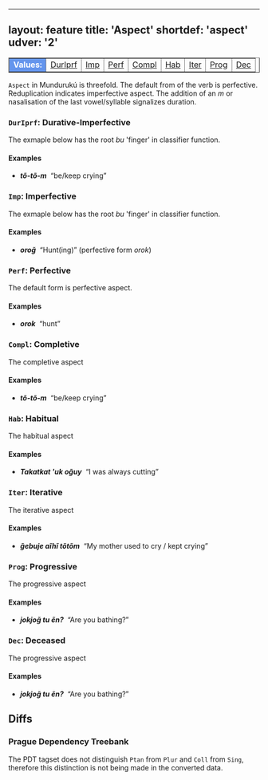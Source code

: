 
---
layout: feature
title: 'Aspect'
shortdef: 'aspect'
udver: '2'
---

<table class="typeindex" border="1">
<tr>
  <td style="background-color:cornflowerblue;color:white"><strong>Values:</strong> </td>
  <td><a href="">DurIprf</a></td>
  <td><a href="">Imp</a></td>
  <td><a href="">Perf</a></td>
  <td><a href="">Compl</a></td>
  <td><a href="">Hab</a></td>
  <td><a href="">Iter</a></td>
  <td><a href="">Prog</a></td>
  <td><a href="">Dec</a></td>
  
  
</tr>
</table>

`Aspect` in Mundurukú is threefold. The default from of the verb is perfective. Reduplication indicates imperfective aspect. The addition 
of an *m* or nasalisation of the last vowel/syllable signalizes duration.

### <a name="DurIprf">`DurIprf`</a>: Durative-Imperfective

The exmaple below has the root *bu* 'finger' in classifier function.

#### Examples

* _<b>tõ-tõ-m</b>&nbsp;_ “be/keep crying”


### <a name="Imp">`Imp`</a>: Imperfective

The exmaple below has the root *bu* 'finger' in classifier function.

#### Examples

* _<b>orog̃</b>&nbsp;_ “Hunt(ing)” (perfective form *orok*)


### <a name="Perf">`Perf`</a>: Perfective

The default form is perfective aspect.

#### Examples

* _<b>orok</b>&nbsp;_ “hunt”


### <a name="Compl">`Compl`</a>: Completive

The completive aspect

#### Examples

* _<b>tõ-tõ-m</b>&nbsp;_ “be/keep crying”



### <a name="Hab">`Hab`</a>: Habitual

The habitual aspect

#### Examples

* _<b>Takatkat 'uk og̃uy</b>&nbsp;_ “I was always cutting”



### <a name="Iter">`Iter`</a>: Iterative

The iterative aspect

#### Examples

* _<b>g̃ebuje aĩhĩ tõtõm</b>&nbsp;_ “My mother used to cry / kept crying”


### <a name="Prog">`Prog`</a>: Progressive

The progressive aspect

#### Examples

* _<b>jokjog̃ tu ẽn?</b>&nbsp;_ “Are you bathing?”




### <a name="Dec">`Dec`</a>: Deceased

The progressive aspect

#### Examples

* _<b>jokjog̃ tu ẽn?</b>&nbsp;_ “Are you bathing?”



## Diffs

### Prague Dependency Treebank

The PDT tagset does not distinguish `Ptan` from `Plur` and `Coll` from `Sing`,
therefore this distinction is not being made in the converted data.
<!-- Interlanguage links updated Čt lis 12 09:43:03 CET 2020 -->
